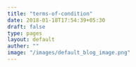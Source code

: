 ```yaml
---
title: "terms-of-condition"
date: 2018-01-18T17:54:39+05:30
draft: false
type: pages
layout: default
auther: ""
image: "/images/default_blog_image.png"
---
```

